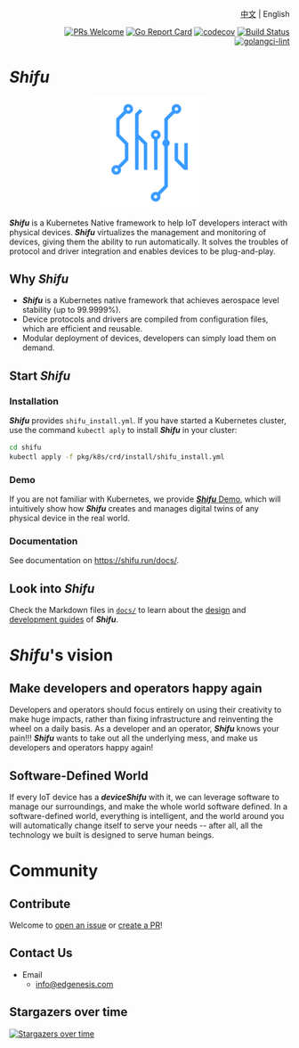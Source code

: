 <div align="right">

[中文](README-zh.md) | English

[![PRs Welcome](https://img.shields.io/badge/PRs-welcome-brightgreen.svg?style=flat&logo=github&color=2370ff&labelColor=454545)](http://makeapullrequest.com)
[![Go Report Card](https://goreportcard.com/badge/github.com/Edgenesis/shifu)](https://goreportcard.com/report/github.com/Edgenesis/shifu)
[![codecov](https://codecov.io/gh/Edgenesis/shifu/branch/main/graph/badge.svg?token=OX2UN22O3Z)](https://codecov.io/gh/Edgenesis/shifu)
[![Build Status](https://dev.azure.com/Edgenesis/shifu/_apis/build/status/shifu-build-muiltistage?branchName=main)](https://dev.azure.com/Edgenesis/shifu/_build/latest?definitionId=19&branchName=main)
[![golangci-lint](https://github.com/Edgenesis/shifu/actions/workflows/golangci-lint.yml/badge.svg)](https://github.com/Edgenesis/shifu/actions/workflows/golangci-lint.yml)

</div>

# ***Shifu***

<div align="center">

<img width="200px" src="./img/shifu-logo.svg"></img>

</div>

***Shifu*** is a Kubernetes Native framework to help IoT developers interact with physical devices. ***Shifu*** virtualizes the management and monitoring of devices, giving them the ability to run automatically. It solves the troubles of protocol and driver integration and enables devices to be plug-and-play.

## Why ***Shifu***

- ***Shifu*** is a Kubernetes native framework that achieves aerospace level stability (up to 99.9999%).
- Device protocols and drivers are compiled from configuration files, which are efficient and reusable.
- Modular deployment of devices, developers can simply load them on demand.

## Start ***Shifu***

### Installation

***Shifu*** provides `shifu_install.yml`. If you have started a Kubernetes cluster, use the command `kubectl aply` to install ***Shifu*** in your cluster:

```sh
cd shifu
kubectl apply -f pkg/k8s/crd/install/shifu_install.yml
```

### Demo

If you are not familiar with Kubernetes, we provide [***Shifu*** Demo](https://shifu.run/disclaimer), which will intuitively show how ***Shifu*** creates and manages digital twins of any physical device in the real world.

### Documentation

See documentation on <https://shifu.run/docs/>.

## Look into ***Shifu***

Check the Markdown files in [`docs/`](./docs/) to learn about the [design](./docs/design/) and [development guides](./docs/guide/) of ***Shifu***.

# ***Shifu***'s vision

## Make developers and operators happy again

Developers and operators should focus entirely on using their creativity to make huge impacts, rather than fixing infrastructure and reinventing the wheel on a daily basis. As a developer and an operator, ***Shifu*** knows your pain!!! ***Shifu*** wants to take out all the underlying mess, and make us developers and operators happy again!

## Software-Defined World

If every IoT device has a ***deviceShifu*** with it, we can leverage software to manage our surroundings, and make the whole world software defined. In a software-defined world, everything is intelligent, and the world around you will automatically change itself to serve your needs -- after all, all the technology we built is designed to serve human beings.

# Community 

## Contribute

Welcome to [open an issue](https://github.com/Edgenesis/shifu/issues/new) or [create a PR](https://github.com/Edgenesis/shifu/pulls)!

## Contact Us

- Email
  - info@edgenesis.com

## Stargazers over time

[![Stargazers over time](https://starchart.cc/Edgenesis/shifu.svg)](https://starchart.cc/Edgenesis/shifu)
